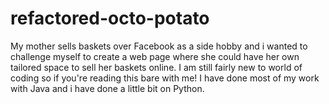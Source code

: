 # refactored-octo-potato
My mother sells baskets over Facebook as a side hobby and i wanted to challenge myself to create a web page where she could have her own tailored space to sell her baskets online. I am still fairly new to world of coding so if you're reading this bare with me! I have done most of my work with Java and i have done a little bit on Python. 
